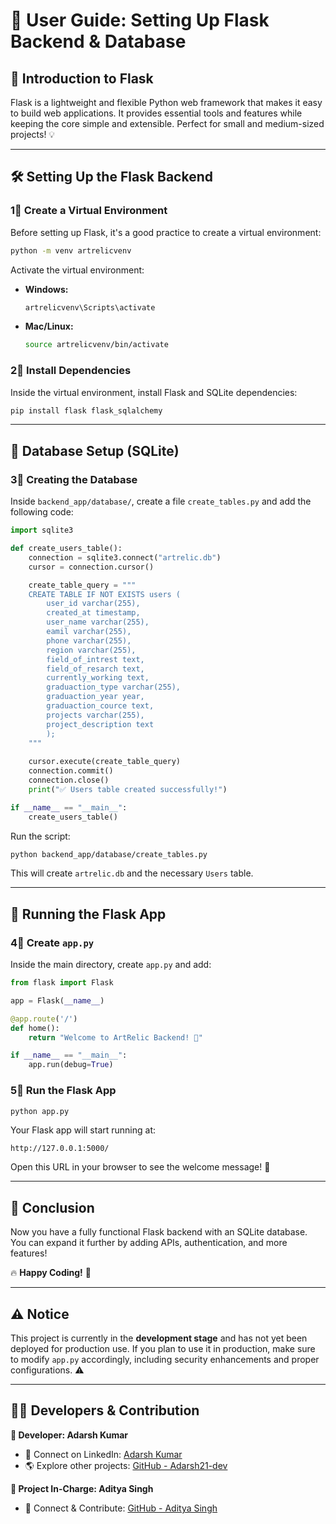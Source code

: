 # 🚀 User Guide: Setting Up Flask Backend & Database

## 📌 Introduction to Flask
Flask is a lightweight and flexible Python web framework that makes it easy to build web applications. It provides essential tools and features while keeping the core simple and extensible. Perfect for small and medium-sized projects! 💡

---

## 🛠️ Setting Up the Flask Backend

### 1⃣ Create a Virtual Environment
Before setting up Flask, it's a good practice to create a virtual environment:
```bash
python -m venv artrelicvenv
```
Activate the virtual environment:
- **Windows:**
  ```bash
  artrelicvenv\Scripts\activate
  ```
- **Mac/Linux:**
  ```bash
  source artrelicvenv/bin/activate
  ```

### 2⃣ Install Dependencies
Inside the virtual environment, install Flask and SQLite dependencies:
```bash
pip install flask flask_sqlalchemy
```

---

## 🛄 Database Setup (SQLite)
### 3⃣ Creating the Database
Inside `backend_app/database/`, create a file `create_tables.py` and add the following code:
```python
import sqlite3

def create_users_table():
    connection = sqlite3.connect("artrelic.db")
    cursor = connection.cursor()

    create_table_query = """
    CREATE TABLE IF NOT EXISTS users (
        user_id varchar(255),
        created_at timestamp,
        user_name varchar(255),
        eamil varchar(255),
        phone varchar(255),
        region varchar(255),
        field_of_intrest text,
        field_of_resarch text,
        currently_working text,
        graduaction_type varchar(255),
        graduaction_year year,
        graduaction_cource text,
        projects varchar(255),
        project_description text
        );
    """
    
    cursor.execute(create_table_query)
    connection.commit()
    connection.close()
    print("✅ Users table created successfully!")

if __name__ == "__main__":
    create_users_table()
```
Run the script:
```bash
python backend_app/database/create_tables.py
```
This will create `artrelic.db` and the necessary `Users` table.

---

## 🚀 Running the Flask App
### 4⃣ Create `app.py`
Inside the main directory, create `app.py` and add:
```python
from flask import Flask

app = Flask(__name__)

@app.route('/')
def home():
    return "Welcome to ArtRelic Backend! 🚀"

if __name__ == "__main__":
    app.run(debug=True)
```

### 5⃣ Run the Flask App
```bash
python app.py
```
Your Flask app will start running at:
```
http://127.0.0.1:5000/
```
Open this URL in your browser to see the welcome message! 🎉

---

## 🎯 Conclusion
Now you have a fully functional Flask backend with an SQLite database. You can expand it further by adding APIs, authentication, and more features!

🔥 **Happy Coding!** 🚀

---

## ⚠️ Notice
This project is currently in the **development stage** and has not yet been deployed for production use. If you plan to use it in production, make sure to modify `app.py` accordingly, including security enhancements and proper configurations. ⚠️

---

## 👨‍💻 Developers & Contribution

**👤 Developer: Adarsh Kumar**  
- 🔗 Connect on LinkedIn: [Adarsh Kumar](https://www.linkedin.com/in/adarsh-kumar-510a622b8/)  
- 🌎 Explore other projects: [GitHub - Adarsh21-dev](https://github.com/Adarsh21-dev)

**👤 Project In-Charge: Aditya Singh**  
- 🔗 Connect & Contribute: [GitHub - Aditya Singh](https://github.com/aditya0173/ArtRelic/tree/aditya_frontend_database)
